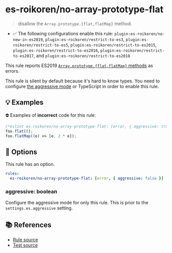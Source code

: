 # es-roikoren/no-array-prototype-flat
> disallow the `Array.prototype.{flat,flatMap}` method.

- ✅ The following configurations enable this rule: `plugin:es-roikoren/no-new-in-es2019`, `plugin:es-roikoren/restrict-to-es3`, `plugin:es-roikoren/restrict-to-es5`, `plugin:es-roikoren/restrict-to-es2015`, `plugin:es-roikoren/restrict-to-es2016`, `plugin:es-roikoren/restrict-to-es2017`, and `plugin:es-roikoren/restrict-to-es2018`

This rule reports ES2019 [`Array.prototype.{flat,flatMap}` methods](https://github.com/tc39/proposal-flatMap) as errors.

This rule is silent by default because it's hard to know types. You need to configure [the aggressive mode](../#the-aggressive-mode) or TypeScript in order to enable this rule.

## 💡 Examples

⛔ Examples of **incorrect** code for this rule:

```js
/*eslint es-roikoren/no-array-prototype-flat: [error, { aggressive: true }] */
foo.flat(0);
foo.flatMap((e) => [e, 2 * e]);
```

## 🔧 Options

This rule has an option.

```yml
rules:
  es-roikoren/no-array-prototype-flat: [error, { aggressive: false }]
```

### aggressive: boolean

Configure the aggressive mode for only this rule.
This is prior to the `settings.es.aggressive` setting.

## 📚 References

- [Rule source](https://github.com/roikoren755/eslint-plugin-es/blob/v2.0.5/src/rules/no-array-prototype-flat.ts)
- [Test source](https://github.com/roikoren755/eslint-plugin-es/blob/v2.0.5/tests/src/rules/no-array-prototype-flat.ts)
